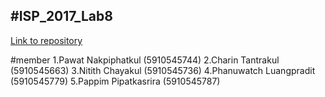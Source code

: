 #ISP_2017_Lab8
-----------------------------------------------------
[Link to repository](https://github.com/guitarpawat/ISP_2017_Lab8)

#member
1.Pawat Nakpiphatkul          (5910545744)
2.Charin Tantrakul            (5910545663)
3.Nitith Chayakul             (5910545736)
4.Phanuwatch Luangpradit      (5910545779)
5.Pappim Pipatkasrira         (5910545787)
